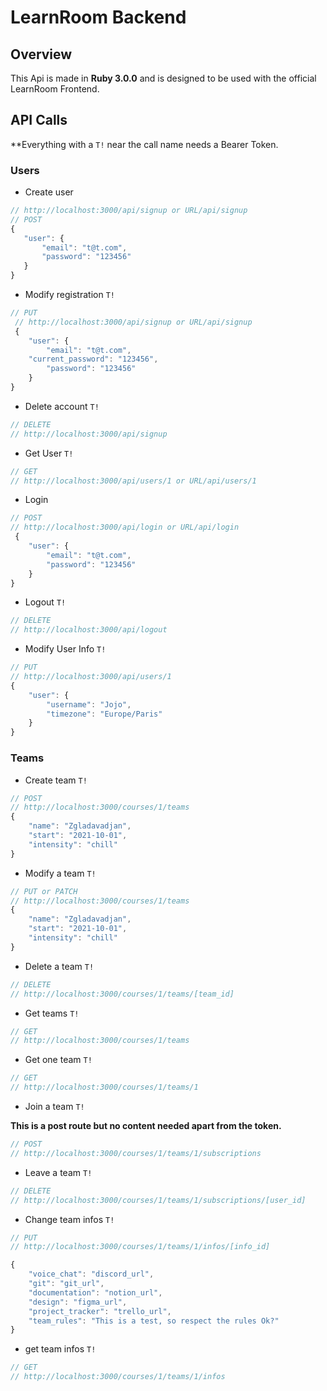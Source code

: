 # LearnRoom Backend

 ## Overview

 This Api is made in **Ruby 3.0.0** and is designed to be used with the official LearnRoom Frontend.

 ## API Calls

 **Everything with a `T!` near the call name needs a Bearer Token.

 ### Users

 - Create user

 ```js
 // http://localhost:3000/api/signup or URL/api/signup
 // POST
 {
	"user": {
		"email": "t@t.com",
		"password": "123456"
	}
}
```

- Modify registration `T!`
```js
// PUT
 // http://localhost:3000/api/signup or URL/api/signup
 {
	"user": {
		"email": "t@t.com",
    "current_password": "123456",
		"password": "123456"
	}
}
```

- Delete account `T!`
```js
// DELETE
// http://localhost:3000/api/signup
```

- Get User `T!`

```js
// GET
// http://localhost:3000/api/users/1 or URL/api/users/1
```

- Login

```js
// POST
// http://localhost:3000/api/login or URL/api/login
 {
	"user": {
		"email": "t@t.com",
		"password": "123456"
	}
}
```

- Logout `T!`

```js
// DELETE
// http://localhost:3000/api/logout
```

- Modify User Info `T!`

```js
// PUT
// http://localhost:3000/api/users/1
{
	"user": {
		"username": "Jojo",
		"timezone": "Europe/Paris"
	}
}
```

### Teams

- Create team `T!`

```js
// POST
// http://localhost:3000/courses/1/teams
{
	"name": "Zgladavadjan",
	"start": "2021-10-01",
	"intensity": "chill"
}
```

- Modify a team `T!`

```js
// PUT or PATCH
// http://localhost:3000/courses/1/teams
{
	"name": "Zgladavadjan",
	"start": "2021-10-01",
	"intensity": "chill"
}
```

- Delete a team `T!`

```js
// DELETE
// http://localhost:3000/courses/1/teams/[team_id]
```

- Get teams `T!`

```js
// GET
// http://localhost:3000/courses/1/teams
```

- Get one team `T!`

```js
// GET
// http://localhost:3000/courses/1/teams/1
```

- Join a team `T!`

**This is a post route but no content needed apart from the token.**

```js
// POST
// http://localhost:3000/courses/1/teams/1/subscriptions
```

- Leave a team `T!`

```js
// DELETE
// http://localhost:3000/courses/1/teams/1/subscriptions/[user_id]
```

- Change team infos `T!`

```js
// PUT
// http://localhost:3000/courses/1/teams/1/infos/[info_id]

{
	"voice_chat": "discord_url",
	"git": "git_url",
	"documentation": "notion_url",
	"design": "figma_url",
	"project_tracker": "trello_url",
	"team_rules": "This is a test, so respect the rules Ok?"
}
```

- get team infos `T!`

```js
// GET 
// http://localhost:3000/courses/1/teams/1/infos
```
